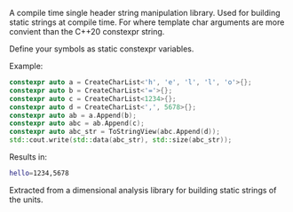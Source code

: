 A compile time single header string manipulation library.
Used for building static strings at compile time.
For where template char arguments are more convient than the C++20 constexpr string.

Define your symbols as static constexpr variables. 

Example:
```CPP
constexpr auto a = CreateCharList<'h', 'e', 'l', 'l', 'o'>{};
constexpr auto b = CreateCharList<'='>{};
constexpr auto c = CreateCharList<1234>{};
constexpr auto d = CreateCharList<',', 5678>{};
constexpr auto ab = a.Append(b);
constexpr auto abc = ab.Append(c);
constexpr auto abc_str = ToStringView(abc.Append(d));
std::cout.write(std::data(abc_str), std::size(abc_str));
```
Results in:
```BASH
hello=1234,5678
```

Extracted from a dimensional analysis library for building static strings of the units.
